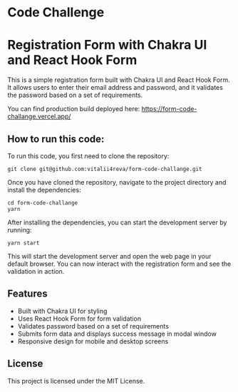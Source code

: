 # Code Challenge

# Registration Form with Chakra UI and React Hook Form

This is a simple registration form built with Chakra UI and React Hook Form. It allows users to enter their email address and password, and it validates the password based on a set of requirements.

You can find production build deployed here: https://form-code-challange.vercel.app/

## How to run this code:

To run this code, you first need to clone the repository:

`git clone git@github.com:vitalii4reva/form-code-challange.git`

Once you have cloned the repository, navigate to the project directory and install the dependencies:

```
cd form-code-challange
yarn
```

After installing the dependencies, you can start the development server by running:

```
yarn start
```

This will start the development server and open the web page in your default browser. You can now interact with the registration form and see the validation in action.

## Features

- Built with Chakra UI for styling
- Uses React Hook Form for form validation
- Validates password based on a set of requirements
- Submits form data and displays success message in modal window
- Responsive design for mobile and desktop screens

## License

This project is licensed under the MIT License.
